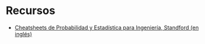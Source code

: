   # Recursos
  
  * [Cheatsheets de Probabilidad y Estadística para Ingeniería, Standford (en inglés)](https://github.com/shervinea/stanford-cme-106-probability-and-statistics)
